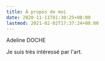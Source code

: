 ```yaml
---
title: À propos de moi
date: 2020-11-11T01:30:25+08:00
lastmod: 2021-02-02T17:37:24+08:00
---
```


Adeline DOCHE

Je suis très intéressé par l'art.

